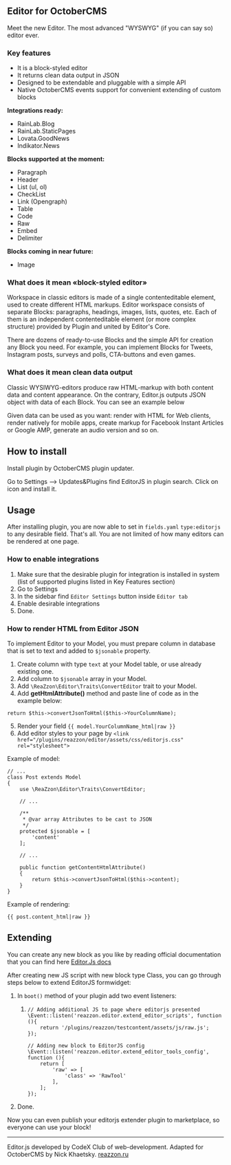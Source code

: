 ## **Editor for OctoberCMS**

Meet the new Editor. The most advanced "WYSWYG" (if you can say so) editor ever.

### **Key features**

- It is a block-styled editor
- It returns clean data output in JSON
- Designed to be extendable and pluggable with a simple API
- Native OctoberCMS events support for convenient extending of custom blocks

**Integrations ready:**
- RainLab.Blog
- RainLab.StaticPages
- Lovata.GoodNews
- Indikator.News

**Blocks supported at the moment:**
- Paragraph
- Header
- List (ul, ol)
- CheckList
- Link (Opengraph)
- Table
- Code
- Raw
- Embed
- Delimiter

**Blocks coming in near future:**
- Image

### **What does it mean «block-styled editor»**

Workspace in classic editors is made of a single contenteditable element, used to create different HTML markups. Editor workspace consists of separate Blocks: paragraphs, headings, images, lists, quotes, etc. Each of them is an independent contenteditable element (or more complex structure) provided by Plugin and united by Editor's Core.

There are dozens of ready-to-use Blocks and the simple API for creation any Block you need. For example, you can implement Blocks for Tweets, Instagram posts, surveys and polls, CTA-buttons and even games.

### **What does it mean clean data output**

Classic WYSIWYG-editors produce raw HTML-markup with both content data and content appearance. On the contrary, Editor.js outputs JSON object with data of each Block. You can see an example below

Given data can be used as you want: render with HTML for Web clients, render natively for mobile apps, create markup for Facebook Instant Articles or Google AMP, generate an audio version and so on.

## **How to install**

Install plugin by OctoberCMS plugin updater.

Go to Settings –> Updates&Plugins find EditorJS in plugin search. Click on icon and install it.

## **Usage**

After installing plugin, you are now able to set in `fields.yaml`  `type:editorjs` to any desirable field. That's all.
You are not limited of how many editors can be rendered at one page.

### How to enable integrations

1. Make sure that the desirable plugin for integration is installed in system (list of supported plugins listed in Key Features section) 
2. Go to Settings
3. In the sidebar find `Editor Settings` button inside `Editor tab`
4. Enable desirable integrations
5. Done.

### How to render HTML from Editor JSON
To implement Editor to your Model, you must prepare column in database that is set to text and added to `$jsonable` property.

1. Create column with type `text` at your Model table, or use already existing one.
2. Add column to `$jsonable` array in your Model.
3. Add `\ReaZzon\Editor\Traits\ConvertEditor` trait to your Model.
4. Add **get<YourColumnName>HtmlAttribute()** method and paste line of code as in the example below:
```
return $this->convertJsonToHtml($this->YourColumnName);
```
5. Render your field `{{ model.YourColumnName_html|raw }}`
6. Add editor styles to your page by `<link href="/plugins/reazzon/editor/assets/css/editorjs.css" rel="stylesheet">`

Example of model:
```
// ...
class Post extends Model
{
    use \ReaZzon\Editor\Traits\ConvertEditor;

    // ...

    /**
     * @var array Attributes to be cast to JSON
     */
    protected $jsonable = [
        'content'
    ];

    // ...

    public function getContentHtmlAttribute()
    {
        return $this->convertJsonToHtml($this->content);
    }
}
```
Example of rendering:
```
{{ post.content_html|raw }}
```

## **Extending**

You can create any new block as you like by reading official documentation that you can find here [Editor.Js docs](https://editorjs.io/api)

After creating new JS script with new block type Class, you can go through steps below to extend EditorJS formwidget:
1. In `boot()` method of your plugin add two event listeners:
    1. ```
       // Adding additional JS to page where editorjs presented
       \Event::listen('reazzon.editor.extend_editor_scripts', function (){
           return '/plugins/reazzon/testcontent/assets/js/raw.js';
       });
       
       // Adding new block to EditorJS config 
       \Event::listen('reazzon.editor.extend_editor_tools_config', function (){
           return [
               'raw' => [
                   'class' => 'RawTool'
               ],
           ];
       });
       ```
2. Done.

Now you can even publish your editorjs extender plugin to marketplace, so everyone can use your block!

---

Editor.js developed by CodeX Club of web-development.
Adapted for OctoberCMS by Nick Khaetsky. [reazzon.ru](https://reazzon.ru)
